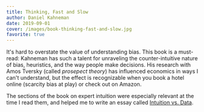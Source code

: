 ```yaml
---
title: Thinking, Fast and Slow
author: Daniel Kahneman
date: 2019-09-01
cover: /images/book-thinking-fast-and-slow.jpg
favorite: true
---
```


It's hard to overstate the value of understanding bias. This book is a must-read: Kahneman has such a talent for unraveling the counter-intuitive nature of bias, heuristics, and the way people make decisions. His research with Amos Tversky (called _prosepect theory_) has influenced economics in ways I can't understand, but the effect is recognizable when you book a hotel online (scarcity bias at play) or check out on Amazon.

The sections of the book on expert intuition were especially relevant at the time I read them, and helped me to write an essay called [Intuition vs. Data](/writing/intuition/).